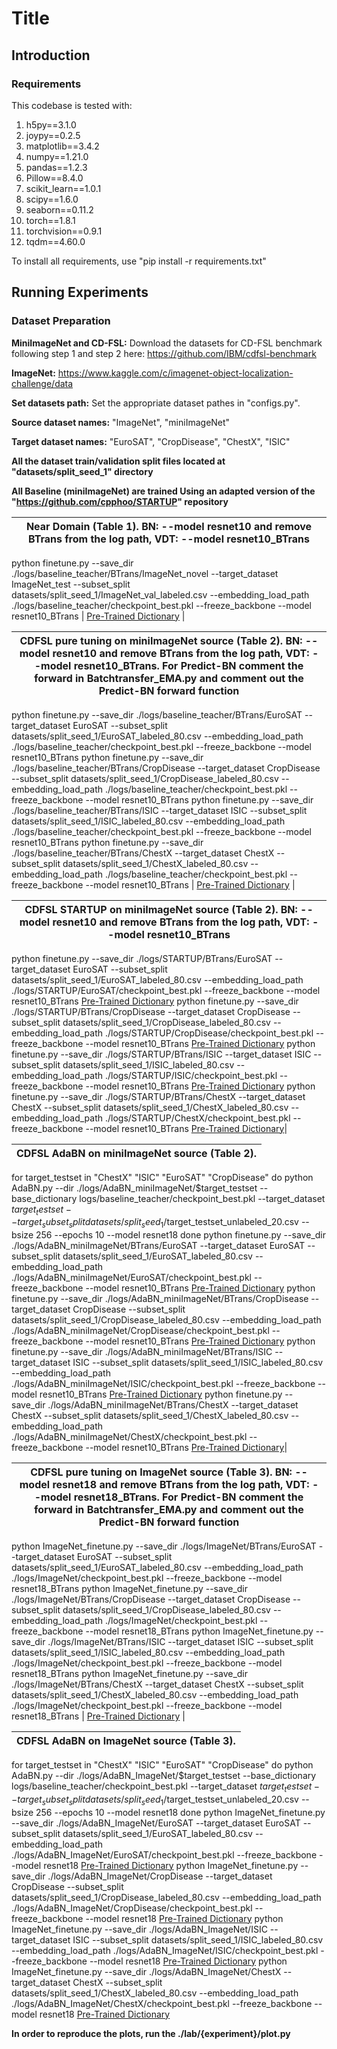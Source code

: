 # Title

## Introduction

### Requirements
This codebase is tested with:  
1.  h5py==3.1.0
2.  joypy==0.2.5
3.  matplotlib==3.4.2
4.  numpy==1.21.0
5.  pandas==1.2.3
6.  Pillow==8.4.0
7.  scikit_learn==1.0.1
8.  scipy==1.6.0
9.  seaborn==0.11.2
10. torch==1.8.1
11. torchvision==0.9.1
12. tqdm==4.60.0

To install all requirements, use "pip install -r requirements.txt"

## Running Experiments 
### Dataset Preparation
**MiniImageNet and CD-FSL:** Download the datasets for CD-FSL benchmark following step 1 and step 2 here: https://github.com/IBM/cdfsl-benchmark

**ImageNet:** https://www.kaggle.com/c/imagenet-object-localization-challenge/data

**Set datasets path:** Set the appropriate dataset pathes in "configs.py".

**Source dataset names:** "ImageNet", "miniImageNet"

**Target dataset names:** "EuroSAT", "CropDisease", "ChestX", "ISIC"

**All the dataset train/validation split files located at "datasets/split_seed_1" directory**

**All Baseline (miniImageNet) are trained Using an adapted version of the "https://github.com/cpphoo/STARTUP" repository**


| Near Domain (Table 1). BN: --model resnet10 and remove BTrans from the log path, VDT: --model resnet10_BTrans|                                                                                                                                                                                                   
---------------------------------------------------------------------------------------------------------------------------------------------------------------------------------------------------------------------------------|
python finetune.py --save_dir ./logs/baseline_teacher/BTrans/ImageNet_novel --target_dataset ImageNet_test --subset_split datasets/split_seed_1/ImageNet_val_labeled.csv --embedding_load_path ./logs/baseline_teacher/checkpoint_best.pkl --freeze_backbone --model resnet10_BTrans
  |
 [Pre-Trained Dictionary](./logs/baseline_teacher/checkpoint_best.pkl)                                                                                                          |

|CDFSL pure tuning on miniImageNet source  (Table 2). BN: --model resnet10 and remove BTrans from the log path, VDT: --model resnet10_BTrans. For Predict-BN comment the forward in Batchtransfer_EMA.py and comment out the Predict-BN forward function|                                                                                                                                                                                                   
---------------------------------------------------------------------------------------------------------------------------------------------------------------------------------------------------------------------------------|
python finetune.py --save_dir ./logs/baseline_teacher/BTrans/EuroSAT --target_dataset EuroSAT --subset_split datasets/split_seed_1/EuroSAT_labeled_80.csv --embedding_load_path ./logs/baseline_teacher/checkpoint_best.pkl --freeze_backbone --model resnet10_BTrans 
python finetune.py --save_dir ./logs/baseline_teacher/BTrans/CropDisease --target_dataset CropDisease --subset_split datasets/split_seed_1/CropDisease_labeled_80.csv --embedding_load_path ./logs/baseline_teacher/checkpoint_best.pkl --freeze_backbone --model resnet10_BTrans 
python finetune.py --save_dir ./logs/baseline_teacher/BTrans/ISIC --target_dataset ISIC --subset_split datasets/split_seed_1/ISIC_labeled_80.csv --embedding_load_path ./logs/baseline_teacher/checkpoint_best.pkl --freeze_backbone --model resnet10_BTrans 
python finetune.py --save_dir ./logs/baseline_teacher/BTrans/ChestX --target_dataset ChestX --subset_split datasets/split_seed_1/ChestX_labeled_80.csv --embedding_load_path ./logs/baseline_teacher/checkpoint_best.pkl --freeze_backbone --model resnet10_BTrans
  |
 [Pre-Trained Dictionary](./logs/baseline_teacher/checkpoint_best.pkl)                                                                                                          |
 

|CDFSL STARTUP on miniImageNet source  (Table 2). BN: --model resnet10 and remove BTrans from the log path, VDT: --model resnet10_BTrans| 
---------------------------------------------------------------------------------------------------------------------------------------------------------------------------------------------------------------------------------|
python finetune.py --save_dir ./logs/STARTUP/BTrans/EuroSAT --target_dataset EuroSAT --subset_split datasets/split_seed_1/EuroSAT_labeled_80.csv --embedding_load_path ./logs/STARTUP/EuroSAT/checkpoint_best.pkl --freeze_backbone --model resnet10_BTrans 
[Pre-Trained Dictionary](./logs/STARTUP/EuroSAT/checkpoint_best.pkl)
python finetune.py --save_dir ./logs/STARTUP/BTrans/CropDisease --target_dataset CropDisease --subset_split datasets/split_seed_1/CropDisease_labeled_80.csv --embedding_load_path ./logs/STARTUP/CropDisease/checkpoint_best.pkl --freeze_backbone --model resnet10_BTrans 
[Pre-Trained Dictionary](./logs/STARTUP/CropDisease/checkpoint_best.pkl)
python finetune.py --save_dir ./logs/STARTUP/BTrans/ISIC --target_dataset ISIC --subset_split datasets/split_seed_1/ISIC_labeled_80.csv --embedding_load_path ./logs/STARTUP/ISIC/checkpoint_best.pkl --freeze_backbone --model resnet10_BTrans 
[Pre-Trained Dictionary](./logs/STARTUP/ISIC/checkpoint_best.pkl)
python finetune.py --save_dir ./logs/STARTUP/BTrans/ChestX --target_dataset ChestX --subset_split datasets/split_seed_1/ChestX_labeled_80.csv --embedding_load_path ./logs/STARTUP/ChestX/checkpoint_best.pkl --freeze_backbone --model resnet10_BTrans
[Pre-Trained Dictionary](./logs/STARTUP/ChestX/checkpoint_best.pkl)|

|CDFSL AdaBN on miniImageNet source  (Table 2). | 
---------------------------------------------------------------------------------------------------------------------------------------------------------------------------------------------------------------------------------|
for target_testset in "ChestX" "ISIC" "EuroSAT" "CropDisease" do     python AdaBN.py --dir ./logs/AdaBN_miniImageNet/$target_testset --base_dictionary logs/baseline_teacher/checkpoint_best.pkl --target_dataset $target_testset --target_subset_split datasets/split_seed_1/$target_testset\_unlabeled_20.csv --bsize 256 --epochs 10 --model resnet18 done
python finetune.py --save_dir ./logs/AdaBN_miniImageNet/BTrans/EuroSAT --target_dataset EuroSAT --subset_split datasets/split_seed_1/EuroSAT_labeled_80.csv --embedding_load_path ./logs/AdaBN_miniImageNet/EuroSAT/checkpoint_best.pkl --freeze_backbone --model resnet10_BTrans 
[Pre-Trained Dictionary](./logs/AdaBN_miniImageNet/EuroSAT/checkpoint_best.pkl)
python finetune.py --save_dir ./logs/AdaBN_miniImageNet/BTrans/CropDisease --target_dataset CropDisease --subset_split datasets/split_seed_1/CropDisease_labeled_80.csv --embedding_load_path ./logs/AdaBN_miniImageNet/CropDisease/checkpoint_best.pkl --freeze_backbone --model resnet10_BTrans 
[Pre-Trained Dictionary](./logs/AdaBN_miniImageNet/CropDisease/checkpoint_best.pkl)
python finetune.py --save_dir ./logs/AdaBN_miniImageNet/BTrans/ISIC --target_dataset ISIC --subset_split datasets/split_seed_1/ISIC_labeled_80.csv --embedding_load_path ./logs/AdaBN_miniImageNet/ISIC/checkpoint_best.pkl --freeze_backbone --model resnet10_BTrans 
[Pre-Trained Dictionary](./logs/AdaBN_miniImageNet/ISIC/checkpoint_best.pkl)
python finetune.py --save_dir ./logs/AdaBN_miniImageNet/BTrans/ChestX --target_dataset ChestX --subset_split datasets/split_seed_1/ChestX_labeled_80.csv --embedding_load_path ./logs/AdaBN_miniImageNet/ChestX/checkpoint_best.pkl --freeze_backbone --model resnet10_BTrans
[Pre-Trained Dictionary](./logs/AdaBN_miniImageNet/ChestX/checkpoint_best.pkl)|


|CDFSL pure tuning on ImageNet source  (Table 3). BN: --model resnet18 and remove BTrans from the log path, VDT: --model resnet18_BTrans. For Predict-BN comment the forward in Batchtransfer_EMA.py and comment out the Predict-BN forward function|                                                                                                                                                                                                   
---------------------------------------------------------------------------------------------------------------------------------------------------------------------------------------------------------------------------------|
python ImageNet_finetune.py --save_dir ./logs/ImageNet/BTrans/EuroSAT --target_dataset EuroSAT --subset_split datasets/split_seed_1/EuroSAT_labeled_80.csv --embedding_load_path ./logs/ImageNet/checkpoint_best.pkl --freeze_backbone --model resnet18_BTrans
python ImageNet_finetune.py --save_dir ./logs/ImageNet/BTrans/CropDisease --target_dataset CropDisease --subset_split datasets/split_seed_1/CropDisease_labeled_80.csv --embedding_load_path ./logs/ImageNet/checkpoint_best.pkl --freeze_backbone --model resnet18_BTrans
python ImageNet_finetune.py --save_dir ./logs/ImageNet/BTrans/ISIC --target_dataset ISIC --subset_split datasets/split_seed_1/ISIC_labeled_80.csv --embedding_load_path ./logs/ImageNet/checkpoint_best.pkl --freeze_backbone --model resnet18_BTrans
python ImageNet_finetune.py --save_dir ./logs/ImageNet/BTrans/ChestX --target_dataset ChestX --subset_split datasets/split_seed_1/ChestX_labeled_80.csv --embedding_load_path ./logs/ImageNet/checkpoint_best.pkl --freeze_backbone --model resnet18_BTrans
  |
 [Pre-Trained Dictionary](./logs/ImageNet/checkpoint_best.pkl)                                                                                                          |

 |CDFSL AdaBN on ImageNet source  (Table 3). |                                                                                                                                                                                                   
---------------------------------------------------------------------------------------------------------------------------------------------------------------------------------------------------------------------------------|
for target_testset in "ChestX" "ISIC" "EuroSAT" "CropDisease" do     python AdaBN.py --dir ./logs/AdaBN_ImageNet/$target_testset --base_dictionary logs/baseline_teacher/checkpoint_best.pkl --target_dataset $target_testset --target_subset_split datasets/split_seed_1/$target_testset\_unlabeled_20.csv --bsize 256 --epochs 10 --model resnet18 done
python ImageNet_finetune.py --save_dir ./logs/AdaBN_ImageNet/EuroSAT --target_dataset EuroSAT --subset_split datasets/split_seed_1/EuroSAT_labeled_80.csv --embedding_load_path ./logs/AdaBN_ImageNet/EuroSAT/checkpoint_best.pkl --freeze_backbone --model resnet18
[Pre-Trained Dictionary](./logs/AdaBN_ImageNet/EuroSAT/checkpoint_best.pkl)
python ImageNet_finetune.py --save_dir ./logs/AdaBN_ImageNet/CropDisease --target_dataset CropDisease --subset_split datasets/split_seed_1/CropDisease_labeled_80.csv --embedding_load_path ./logs/AdaBN_ImageNet/CropDisease/checkpoint_best.pkl --freeze_backbone --model resnet18
[Pre-Trained Dictionary](./logs/AdaBN_ImageNet/CropDisease/checkpoint_best.pkl)
python ImageNet_finetune.py --save_dir ./logs/AdaBN_ImageNet/ISIC --target_dataset ISIC --subset_split datasets/split_seed_1/ISIC_labeled_80.csv --embedding_load_path ./logs/AdaBN_ImageNet/ISIC/checkpoint_best.pkl --freeze_backbone --model resnet18
[Pre-Trained Dictionary](./logs/AdaBN_ImageNet/ISIC/checkpoint_best.pkl)
python ImageNet_finetune.py --save_dir ./logs/AdaBN_ImageNet/ChestX --target_dataset ChestX --subset_split datasets/split_seed_1/ChestX_labeled_80.csv --embedding_load_path ./logs/AdaBN_ImageNet/ChestX/checkpoint_best.pkl --freeze_backbone --model resnet18
[Pre-Trained Dictionary](./logs/AdaBN_ImageNet/ChestX/checkpoint_best.pkl)


**In order to reproduce the plots, run the ./lab/{experiment}/plot.py**
